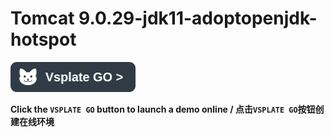 # Tomcat 9.0.29-jdk11-adoptopenjdk-hotspot

<a href="https://www.vsplate.com/?docker-compose=https://github.com/vsplate/dcenvs/tomcat/9.0.29-jdk11-adoptopenjdk-hotspot"><img alt="VSPLATE GO" src="https://raw.githubusercontent.com/vsplate/images/master/vsgo_btn.png" width="200px"></a>

**Click the `VSPLATE GO` button to launch a demo online / 点击`VSPLATE GO`按钮创建在线环境**